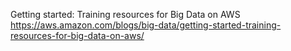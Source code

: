 Getting started: Training resources for Big Data on AWS 
<br/>
https://aws.amazon.com/blogs/big-data/getting-started-training-resources-for-big-data-on-aws/
